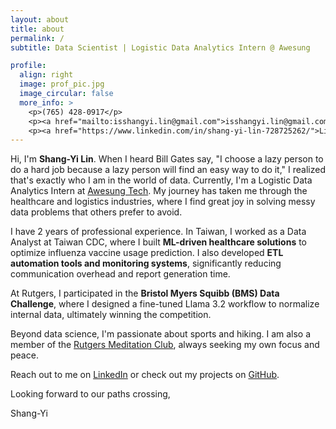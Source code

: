 ```yaml
---
layout: about
title: about
permalink: /
subtitle: Data Scientist | Logistic Data Analytics Intern @ Awesung

profile:
  align: right
  image: prof_pic.jpg
  image_circular: false
  more_info: >
    <p>(765) 428-0917</p>
    <p><a href="mailto:isshangyi.lin@gmail.com">isshangyi.lin@gmail.com</a></p>
    <p><a href="https://www.linkedin.com/in/shang-yi-lin-728725262/">LinkedIn</a></p>
---
```

Hi, I'm **Shang-Yi Lin**. When I heard Bill Gates say, "I choose a lazy person to do a hard job because a lazy person will find an easy way to do it," I realized that's exactly who I am in the world of data. Currently, I'm a Logistic Data Analytics Intern at [Awesung Tech](https://www.awesung.com/). My journey has taken me through the healthcare and logistics industries, where I find great joy in solving messy data problems that others prefer to avoid.

I have 2 years of professional experience. In Taiwan, I worked as a Data Analyst at Taiwan CDC, where I built **ML-driven healthcare solutions** to optimize influenza vaccine usage prediction. I also developed **ETL automation tools and monitoring systems**, significantly reducing communication overhead and report generation time.

At Rutgers, I participated in the **Bristol Myers Squibb (BMS) Data Challenge**, where I designed a fine-tuned Llama 3.2 workflow to normalize internal data, ultimately winning the competition.

Beyond data science, I'm passionate about sports and hiking. I am also a member of the [Rutgers Meditation Club](https://www.instagram.com/rumeditationclub/?hl=en), always seeking my own focus and peace.

Reach out to me on [LinkedIn](https://www.linkedin.com/in/shang-yi-lin-728725262/) or check out my projects on [GitHub](https://github.com/joe8606).

Looking forward to our paths crossing,

Shang-Yi
